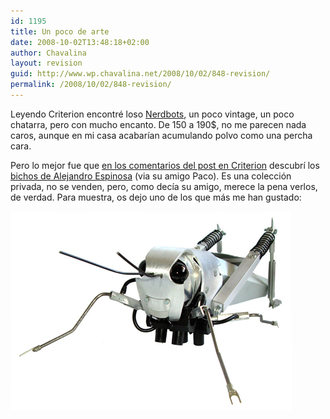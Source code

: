 ```yaml
---
id: 1195
title: Un poco de arte
date: 2008-10-02T13:48:18+02:00
author: Chavalina
layout: revision
guid: http://www.wp.chavalina.net/2008/10/02/848-revision/
permalink: /2008/10/02/848-revision/
---
```

Leyendo Criterion encontré loso <a href="http://nerdbots.myshopify.com/#shop" target="_blank">Nerdbots</a>, un poco vintage, un poco chatarra, pero con mucho encanto. De 150 a 190$, no me parecen nada caros, aunque en mi casa acabar&iacute;an acumulando polvo como una percha cara.

Pero lo mejor fue que <a href="http://www.criteriondg.info/wordpress/nerdbots/#comment-108448" target="_blank">en los comentarios del post en Criterion</a> descubr&iacute; los <a href="http://www.alejandroespinosa.com/bichos.htm" target="_blank">bichos de Alejandro Espinosa</a> (via su amigo Paco). Es una colecci&oacute;n privada, no se venden, pero, como dec&iacute;a su amigo, merece la pena verlos, de verdad. Para muestra, os dejo uno de los que más me han gustado:

<p class="imgcentro">
  <img src="/imagenes/fotos/grillo1.jpg" alt="Grillo metálico" />
</p>